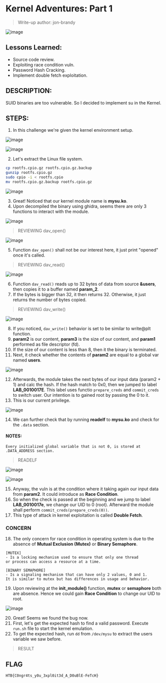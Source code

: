# Kernel Adventures: Part 1
> Write-up author: jon-brandy

![image](https://github.com/user-attachments/assets/77bfbef0-42b4-4a26-8ce5-e3865ff54055)


## Lessons Learned:
- Source code review.
- Exploiting race condition vuln.
- Password Hash Cracking.
- Implement double fetch exploitation.

## DESCRIPTION:
SUID binaries are too vulnerable. So I decided to implement su in the Kernel.

## STEPS:
1. In this challenge we're given the kernel environment setup.

![image](https://github.com/user-attachments/assets/65122e1a-24fb-4dbf-bcbb-fcd6d72dc17f)

![image](https://github.com/user-attachments/assets/e56eab40-ecca-4d6e-8ed1-85e50bdfdfbe)


2. Let's extract the Linux file system.

```sh
cp rootfs.cpio.gz rootfs.cpio.gz.backup
gunzip rootfs.cpio.gz
sudo cpio -i < rootfs.cpio
mv rootfs.cpio.gz.backup rootfs.cpio.gz
```

![image](https://github.com/user-attachments/assets/e5ce8c4a-9eda-420c-b413-25cc669d9fda)


3. Great! Noticed that our kernel module name is **mysu.ko**.
4. Upon decompiled the binary using ghidra, seems there are only 3 functions to interact with the module.

![image](https://github.com/user-attachments/assets/aa40a641-8260-4bdc-a451-1b6ac4be9226)


> REVIEWING dav_open()

![image](https://github.com/user-attachments/assets/fdd9ac7b-0ba2-49e3-968c-a675a13e1c73)


5. Function `dav_open()` shall not be our interest here, it just print "opened" once it's called.

> REVIEWING dav_read()

![image](https://github.com/user-attachments/assets/fca2f4df-229f-4b1c-a837-9a4c1b7ff5ef)


6. Function `dav_read()` reads up to 32 bytes of data from source **&users**, then copies it to a buffer named **param_2**.
7. If the bytes is bigger than 32, it then returns 32. Otherwise, it just returns the number of bytes copied.

> REVIEWING dav_write()

![image](https://github.com/user-attachments/assets/42a3f23c-1177-41f2-be40-eade73091c68)


8. If you noticed, `dav_write()` behavior is set to be similar to write@plt function.
9. **param2** is our content, **param3** is the size of our content, and **param1** performed as file descriptor (fd).
10. If the size of our content is less than 8, then it the binary is terminated.
11. Next, it check whether the contents of **param2** are equal to a global var named **users**.

![image](https://github.com/user-attachments/assets/625f8172-eb32-47ec-89d0-9fff39189471)


12. Afterwards, the module takes the next bytes of our input data (param2 + 1) and calc the hash. If the hash match to 0x0, then we jumped to label **LAB_0010017E**. This label uses functio `prepare_creds` and `commit_creds` to switch user. Our intention is to gained root by passing the 0 to it.
13. This is our current privilege.

![image](https://github.com/user-attachments/assets/454e9ec8-2850-439e-b314-7ecfa1689709)


14. We can further check that by running **readelf** to **mysu.ko** and check for the `.data` section.

#### NOTES:

```
Every initialized global variable that is not 0, is stored at .DATA_ADDRESS section.
```

> READELF

![image](https://github.com/user-attachments/assets/2a22de3d-3970-4f98-a8e6-e72ea29cc1e7)

![image](https://github.com/user-attachments/assets/e0013d4b-a53c-4ca9-b571-18976916e940)


15. Anyway, the vuln is at the condition where it taking again our input data from **param2**. It could introduce as **Race Condition**.
16. So when the check is passed at the beginning and we jump to label **LAB_0010017e**, we change our UID to 0 (root). Afterward the module shall perform `commit_creds(prepare_creds(0))`.
17. This type of attack in kernel exploitation is called **Double Fetch**.

### CONCERN

18. The only concern for race condition in operating system is due to the absence of **Mutual Exclusion (Mutex)** or **Binary Semaphore**.

```
[MUTEX]
- Is a locking mechanism used to ensure that only one thread
or process can access a resource at a time.

[BINARY SEMAPHORE]
- Is a signaling mechanism that can have only 2 values, 0 and 1.
It is similar to mutex but has differences in usage and behavior.
```

19. Upon reviewing at the **init_module()** function, **mutex** or **semaphore** both are absence. Hence we could gain **Race Condition** to change our UID to root.

![image](https://github.com/user-attachments/assets/c6df3ff9-5874-4789-b50d-f23fa3140547)


20. Great! Seems we found the bug now.
21. First, let's get the expected hash to find a valid password. Execute `run.sh` file to start the kernel emulation.
22. To get the expected hash, run `dd` from `/dev/mysu` to extract the users variable we saw before.

> RESULT



## FLAG

```
HTB{C0ngr4ts_y0u_3xpl0it3d_A_D0uBlE-FeTcH}
```
